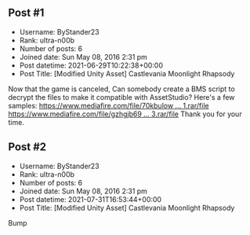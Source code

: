 ## Post #1
- Username: ByStander23
- Rank: ultra-n00b
- Number of posts: 6
- Joined date: Sun May 08, 2016 2:31 pm
- Post datetime: 2021-06-29T10:22:38+00:00
- Post Title: [Modified Unity Asset] Castlevania Moonlight Rhapsody

Now that the game is canceled, Can somebody create a BMS script to decrypt the files to make it compatible with AssetStudio?
Here's a few samples:
[https://www.mediafire.com/file/70kbulow ... 1.rar/file](https://www.mediafire.com/file/70kbulowxygqrrg/e01.rar/file)
[https://www.mediafire.com/file/gzhgjb69 ... 3.rar/file](https://www.mediafire.com/file/gzhgjb69wwyoxz2/b23.rar/file)
Thank you for your time.
## Post #2
- Username: ByStander23
- Rank: ultra-n00b
- Number of posts: 6
- Joined date: Sun May 08, 2016 2:31 pm
- Post datetime: 2021-07-31T16:53:44+00:00
- Post Title: [Modified Unity Asset] Castlevania Moonlight Rhapsody

Bump
